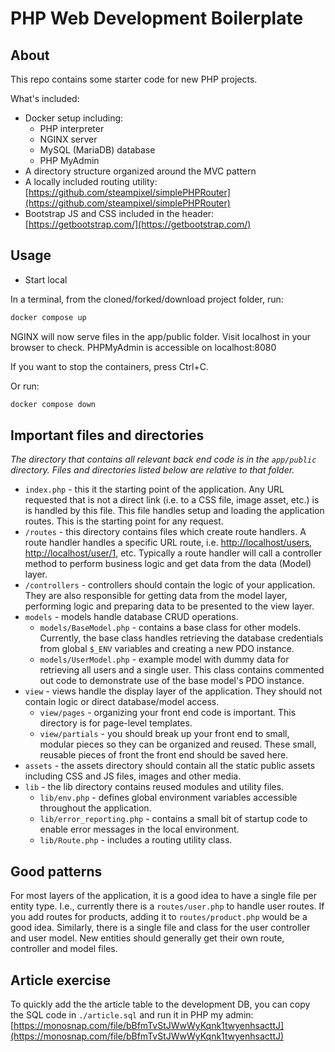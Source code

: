 # PHP Web Development Boilerplate

## About

This repo contains some starter code for new PHP projects.

What's included:

- Docker setup including:
  - PHP interpreter
  - NGINX server
  - MySQL (MariaDB) database
  - PHP MyAdmin
- A directory structure organized around the MVC pattern
- A locally included routing utility: [https://github.com/steampixel/simplePHPRouter](https://github.com/steampixel/simplePHPRouter)
- Bootstrap JS and CSS included in the header: [https://getbootstrap.com/](https://getbootstrap.com/)

## Usage

- Start local

In a terminal, from the cloned/forked/download project folder, run:

```bash
docker compose up
```

NGINX will now serve files in the app/public folder. Visit localhost in your browser to check.
PHPMyAdmin is accessible on localhost:8080

If you want to stop the containers, press Ctrl+C.

Or run:

```bash
docker compose down
```

## Important files and directories

_The directory that contains all relevant back end code is in the `app/public` directory. Files and directories listed below are relative to that folder._

- `index.php` - this it the starting point of the application. Any URL requested that is not a direct link (i.e. to a CSS file, image asset, etc.) is is handled by this file. This file handles setup and loading the application routes. This is the starting point for any request.
- `/routes` - this directory contains files which create route handlers. A route handler handles a specific URL route, i.e. [http://localhost/users](http://localhost/users), [http://localhost/user/1](http://localhost/user/1), etc. Typically a route handler will call a controller method to perform business logic and get data from the data (Model) layer.
- `/controllers` - controllers should contain the logic of your application. They are also responsible for getting data from the model layer, performing logic and preparing data to be presented to the view layer.
- `models` - models handle database CRUD operations.
  - `models/BaseModel.php` - contains a base class for other models. Currently, the base class handles retrieving the database credentials from global `$_ENV` variables and creating a new PDO instance.
  - `models/UserModel.php` - example model with dummy data for retrieving all users and a single user. This class contains commented out code to demonstrate use of the base model's PDO instance.
- `view` - views handle the display layer of the application. They should not contain logic or direct database/model access.
  - `view/pages` - organizing your front end code is important. This directory is for page-level templates.
  - `view/partials` - you should break up your front end to small, modular pieces so they can be organized and reused. These small, reusable pieces of front the front end should be saved here.
- `assets` - the assets directory should contain all the static public assets including CSS and JS files, images and other media.
- `lib` - the lib directory contains reused modules and utility files.
  - `lib/env.php` - defines global environment variables accessible throughout the application.
  - `lib/error_reporting.php` - contains a small bit of startup code to enable error messages in the local environment.
  - `lib/Route.php` - includes a routing utility class.

## Good patterns

For most layers of the application, it is a good idea to have a single file per entity type. I.e., currently there is a `routes/user.php` to handle user routes. If you add routes for products, adding it to `routes/product.php` would be a good idea. Similarly, there is a single file and class for the user controller and user model. New entities should generally get their own route, controller and model files.

## Article exercise

To quickly add the the article table to the development DB, you can copy the SQL code in `./article.sql` and run it in PHP my admin: [https://monosnap.com/file/bBfmTvStJWwWyKqnk1twyenhsacttJ](https://monosnap.com/file/bBfmTvStJWwWyKqnk1twyenhsacttJ)
